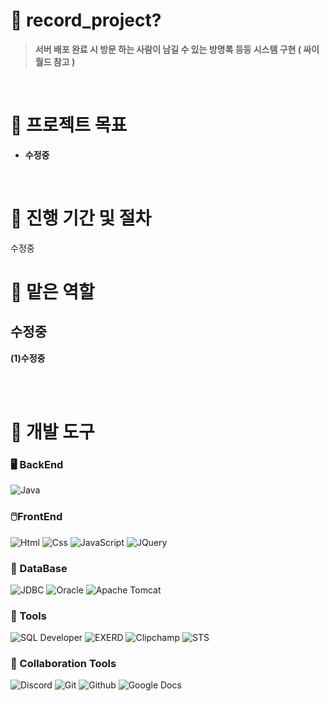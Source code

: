 

#  🥕 record_project?
> **서버 배포 완료 시 방문 하는 사람이 남길 수 있는 방명록 등등 시스템 구현 ( 싸이월드 참고 )**

<br/>

# 🥕 프로젝트 목표

- **수정중**


<br/>


# 🥕 진행 기간 및 절차
수정중
 <br/>
 
# 🥕 맡은 역할

## 수정중
**(1)수정중**

 <br/>
 <br/>



# 🥕 개발 도구

### 🖥️ BackEnd
<div>
<img alt="Java" src ="https://img.shields.io/badge/Java-0769AD.svg?&style=for-the-badge&logo=Spring&logoColor=white"/>
</div>

### 🖱️FrontEnd
<div>
<img alt="Html" src ="https://img.shields.io/badge/HTML5-E34F26.svg?&style=for-the-badge&logo=HTML5&logoColor=white"/>
<img alt="Css" src ="https://img.shields.io/badge/CSS3-1572B6.svg?&style=for-the-badge&logo=CSS3&logoColor=white"/> 
<img alt="JavaScript" src ="https://img.shields.io/badge/JavaScriipt-F7DF1E.svg?&style=for-the-badge&logo=JavaScript&logoColor=black"/>
<img alt="JQuery" src ="https://img.shields.io/badge/JQuery-0769AD.svg?&style=for-the-badge&logo=JQuery&logoColor=black"/>
</div>

### 🧱 DataBase
<div>
<img alt="JDBC" src ="https://img.shields.io/badge/JDBC-B8DBE4.svg?&style=for-the-badge&logo=Databricks&logoColor=black"/>
<img alt="Oracle" src ="https://img.shields.io/badge/Oracle-F80000.svg?&style=for-the-badge&logo=Oracle&logoColor=black"/>
<img alt="Apache Tomcat" src ="https://img.shields.io/badge/Apache Tomcat-F8DC75.svg?&style=for-the-badge&logo=Apache Tomcat&logoColor=black"/>
</div>

### 🚀 Tools
<div>
<img alt="SQL Developer" src ="https://img.shields.io/badge/SQL Developer-2AB1AC.svg?&style=for-the-badge&logo=Databricks&logoColor=white"/>
<img alt="EXERD" src ="https://img.shields.io/badge/EXERD-DD282E.svg?&style=for-the-badge&logo=Databricks&logoColor=white"/>
<img alt="Clipchamp" src ="https://img.shields.io/badge/Clipchamp-770C56.svg?&style=for-the-badge&logo=Microsoft&logoColor=white"/>
 <img alt="STS" src ="https://img.shields.io/badge/STS-6DB33F.svg?&style=for-the-badge&logo=Spring&logoColor=white"/>
</div>


### 🤝 Collaboration Tools
<div>
<img alt="Discord" src ="https://img.shields.io/badge/Discord-5865F2.svg?&style=for-the-badge&logo=Discord&logoColor=white"/>
<img alt="Git" src ="https://img.shields.io/badge/Git-F05032.svg?&style=for-the-badge&logo=Git&logoColor=white"/>
<img alt="Github" src ="https://img.shields.io/badge/Github-181717.svg?&style=for-the-badge&logo=Github&logoColor=white"/>
<img alt="Google Docs" src ="https://img.shields.io/badge/Google Docs-4285F4.svg?&style=for-the-badge&logo=Google Docs&logoColor=white"/>
</div>

 <br/>
 
